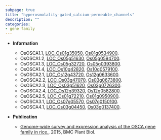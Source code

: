 ```yaml
---
subpage: true
title: "hyperosmolality-gated_calcium-permeable_channels"
description: ""
categories:
- gene family
---
```


* **Information**  
    + OsOSCA1.1, [LOC_Os01g35050](http://rice.plantbiology.msu.edu/cgi-bin/ORF_infopage.cgi?orf=LOC_Os01g35050), [Os01g0534900](http://rapdb.dna.affrc.go.jp/viewer/gbrowse_details/irgsp1?name=Os01g0534900).
    + OsOSCA1.2, [LOC_Os05g51630](http://rice.plantbiology.msu.edu/cgi-bin/ORF_infopage.cgi?orf=LOC_Os05g51630), [Os05g0594700](http://rapdb.dna.affrc.go.jp/viewer/gbrowse_details/irgsp1?name=Os05g0594700).
    + OsOSCA1.3, [LOC_Os05g32720](http://rice.plantbiology.msu.edu/cgi-bin/ORF_infopage.cgi?orf=LOC_Os05g32720), [Os05g0393800](http://rapdb.dna.affrc.go.jp/viewer/gbrowse_details/irgsp1?name=Os05g0393800).
    + OsOSCA1.4, [LOC_Os10g42820](http://rice.plantbiology.msu.edu/cgi-bin/ORF_infopage.cgi?orf=LOC_Os10g42820), [Os10g0579100](http://rapdb.dna.affrc.go.jp/viewer/gbrowse_details/irgsp1?name=Os10g0579100).
    + OsOSCA2.1, [LOC_Os12g43720](http://rice.plantbiology.msu.edu/cgi-bin/ORF_infopage.cgi?orf=LOC_Os12g43720), [Os12g0633600](http://rapdb.dna.affrc.go.jp/viewer/gbrowse_details/irgsp1?name=Os12g0633600).
    + OsOSCA2.2, [LOC_Os03g47070](http://rice.plantbiology.msu.edu/cgi-bin/ORF_infopage.cgi?orf=LOC_Os03g47070), [Os03g0673800](http://rapdb.dna.affrc.go.jp/viewer/gbrowse_details/irgsp1?name=Os03g0673800).
    + OsOSCA2.3, [LOC_Os03g51620](http://rice.plantbiology.msu.edu/cgi-bin/ORF_infopage.cgi?orf=LOC_Os03g51620), [Os03g0726300](http://rapdb.dna.affrc.go.jp/viewer/gbrowse_details/irgsp1?name=Os03g0726300).
    + OsOSCA2.4, [LOC_Os12g39320](http://rice.plantbiology.msu.edu/cgi-bin/ORF_infopage.cgi?orf=LOC_Os12g39320), [Os12g0582800](http://rapdb.dna.affrc.go.jp/viewer/gbrowse_details/irgsp1?name=Os12g0582800).
    + OsOSCA2.5, [LOC_Os01g72210](http://rice.plantbiology.msu.edu/cgi-bin/ORF_infopage.cgi?orf=LOC_Os01g72210), [Os01g0950900](http://rapdb.dna.affrc.go.jp/viewer/gbrowse_details/irgsp1?name=Os01g0950900).
    + OsOSCA3.1, [LOC_Os07g05570](http://rice.plantbiology.msu.edu/cgi-bin/ORF_infopage.cgi?orf=LOC_Os07g05570), [Os07g0150100](http://rapdb.dna.affrc.go.jp/viewer/gbrowse_details/irgsp1?name=Os07g0150100).
    + OsOSCA4.1, [LOC_Os03g04450](http://rice.plantbiology.msu.edu/cgi-bin/ORF_infopage.cgi?orf=LOC_Os03g04450), [Os03g0137400](http://rapdb.dna.affrc.go.jp/viewer/gbrowse_details/irgsp1?name=Os03g0137400).

* **Publication**  
    + [Genome-wide survey and expression analysis of the OSCA gene family in rice.](http://www.ncbi.nlm.nih.gov/pubmed?term=Genome-wide+survey+and+expression+analysis+of+the+OSCA+gene+family+in+rice.%5BTitle%5D), 2015, BMC Plant Biol.



